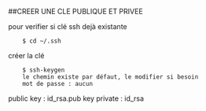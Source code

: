 ##CREER UNE CLE PUBLIQUE ET PRIVEE

pour verifier si clé ssh dejà existante  
    
        $ cd ~/.ssh  
        
créer la clé  

        $ ssh-keygen 
        le chemin existe par défaut, le modifier si besoin
        mot de passe : aucun
        
public key : id_rsa.pub
key private : id_rsa
        